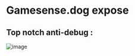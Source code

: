 # Gamesense.dog expose

## Top notch anti-debug :
![image](https://cdn.discordapp.com/attachments/1119218905584504843/1131233469570240552/image.png)
